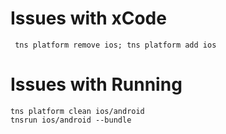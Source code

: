 # Issues with xCode
```
 tns platform remove ios; tns platform add ios
 ```


# Issues with Running
```
tns platform clean ios/android
tnsrun ios/android --bundle
```
